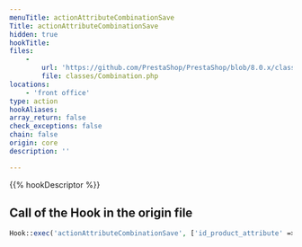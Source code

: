 ```yaml
---
menuTitle: actionAttributeCombinationSave
Title: actionAttributeCombinationSave
hidden: true
hookTitle: 
files:
    -
        url: 'https://github.com/PrestaShop/PrestaShop/blob/8.0.x/classes/Combination.php'
        file: classes/Combination.php
locations:
    - 'front office'
type: action
hookAliases: 
array_return: false
check_exceptions: false
chain: false
origin: core
description: ''

---
```


{{% hookDescriptor %}}

## Call of the Hook in the origin file

```php
Hook::exec('actionAttributeCombinationSave', ['id_product_attribute' => (int) $this->id, 'id_attributes' => $idsAttribute])
```
